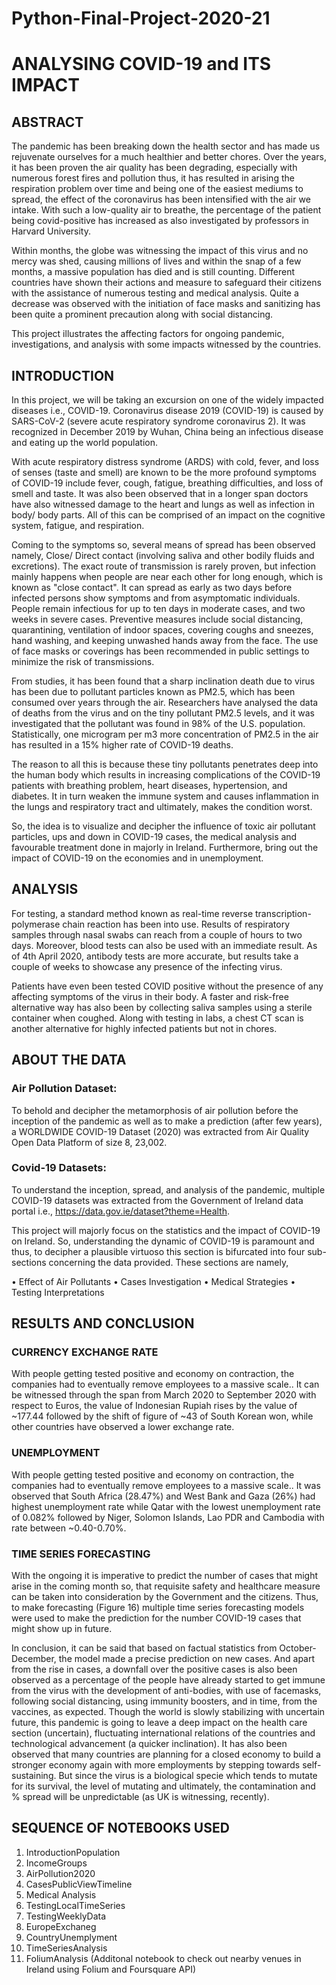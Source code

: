 # Python-Final-Project-2020-21

# ANALYSING COVID-19 and ITS IMPACT 


## ABSTRACT

The pandemic has been breaking down the health sector and has made us rejuvenate ourselves for a much healthier and better chores. Over the years, it has been proven the air quality has been degrading, especially with numerous forest fires and pollution thus, it has resulted in arising the respiration problem over time and being one of the easiest mediums to spread, the effect of the coronavirus has been intensified with the air we intake. With such a low-quality air to breathe, the percentage of the patient being covid-positive has increased as also investigated by professors in Harvard University.

Within months, the globe was witnessing the impact of this virus and no mercy was shed, causing millions of lives and within the snap of a few months, a massive population has died and is still counting. Different countries have shown their actions and measure to safeguard their citizens with the assistance of numerous testing and medical analysis. Quite a decrease was observed with the initiation of face masks and sanitizing has been quite a prominent precaution along with social distancing. 

This project illustrates the affecting factors for ongoing pandemic, investigations, and analysis with some impacts witnessed by the countries.   


## INTRODUCTION

In this project, we will be taking an excursion on one of the widely impacted diseases i.e., COVID-19. Coronavirus disease 2019 (COVID-19) is caused by SARS-CoV-2 (severe acute respiratory syndrome coronavirus 2). It was recognized in December 2019 by Wuhan, China being an infectious disease and eating up the world population.

With acute respiratory distress syndrome (ARDS) with cold, fever, and loss of senses (taste and smell) are known to be the more profound symptoms of COVID-19 include fever, cough, fatigue, breathing difficulties, and loss of smell and taste. It was also been observed that in a longer span doctors have also witnessed damage to the heart and lungs as well as infection in body/ body parts. All of this can be comprised of an impact on the cognitive system, fatigue, and respiration.
 
Coming to the symptoms so, several means of spread has been observed namely, Close/ Direct contact (involving saliva and other bodily fluids and excretions). The exact route of transmission is rarely proven, but infection mainly happens when people are near each other for long enough, which is known as "close contact". It can spread as early as two days before infected persons show symptoms and from asymptomatic individuals. People remain infectious for up to ten days in moderate cases, and two weeks in severe cases. Preventive measures include social distancing, quarantining, ventilation of indoor spaces, covering coughs and sneezes, hand washing, and keeping unwashed hands away from the face. The use of face masks or coverings has been recommended in public settings to minimize the risk of transmissions.
 
From studies, it has been found that a sharp inclination death due to virus has been due to pollutant particles known as PM2.5, which has been consumed over years through the air. Researchers have analysed the data of deaths from the virus and on the tiny pollutant PM2.5 levels, and it was investigated that the pollutant was found in 98% of the U.S. population. Statistically, one microgram per m3 more concentration of PM2.5 in the air has resulted in a 15% higher rate of COVID-19 deaths.

The reason to all this is because these tiny pollutants penetrates deep into the human body which results in increasing complications of the COVID-19 patients with breathing problem, heart diseases, hypertension, and diabetes. It in turn weaken the immune system and causes inflammation in the lungs and respiratory tract and ultimately, makes the condition worst. 

So, the idea is to visualize and decipher the influence of toxic air pollutant particles, ups and down in COVID-19 cases, the medical analysis and favourable treatment done in majorly in Ireland. Furthermore, bring out the impact of COVID-19 on the economies and in unemployment.  


## ANALYSIS

For testing, a standard method known as real-time reverse transcription-polymerase chain reaction has been into use. Results of respiratory samples through nasal swabs can reach from a couple of hours to two days. Moreover, blood tests can also be used with an immediate result. As of 4th April 2020, antibody tests are more accurate, but results take a couple of weeks to showcase any presence of the infecting virus. 
 
Patients have even been tested COVID positive without the presence of any affecting symptoms of the virus in their body. A faster and risk-free alternative way has also been by collecting saliva samples using a sterile container when coughed. Along with testing in labs, a chest CT scan is another alternative for highly infected patients but not in chores.


## ABOUT THE DATA

### Air Pollution Dataset:
To behold and decipher the metamorphosis of air pollution before the inception of the pandemic as well as to make a prediction (after few years), a WORLDWIDE COVID-19 Dataset (2020) was extracted from Air Quality Open Data Platform of size 8, 23,002.

### Covid-19 Datasets:
To understand the inception, spread, and analysis of the pandemic, multiple COVID-19 datasets was extracted from the Government of Ireland data portal i.e., https://data.gov.ie/dataset?theme=Health.
               
                  
This project will majorly focus on the statistics and the impact of COVID-19 on Ireland. So, understanding the dynamic of COVID-19 is paramount and thus, to decipher a plausible virtuoso this section is bifurcated into four sub-sections concerning the data provided. These sections are namely, 

•	Effect of Air Pollutants
•	Cases Investigation
•	Medical Strategies 
•	Testing Interpretations


## RESULTS AND CONCLUSION

### CURRENCY EXCHANGE RATE
With people getting tested positive and economy on contraction, the companies had to eventually remove employees to a massive scale.. It can be witnessed through the span from March 2020 to September 2020 with respect to Euros, the value of Indonesian Rupiah rises by the value of ~177.44 followed by the shift of figure of ~43 of South Korean won, while other countries have observed a lower exchange rate.

### UNEMPLOYMENT
With people getting tested positive and economy on contraction, the companies had to eventually remove employees to a massive scale.. It was observed that South Africa (28.47%) and West Bank and Gaza (26%) had highest unemployment rate while Qatar with the lowest unemployment rate of 0.082% followed by Niger, Solomon Islands, Lao PDR and Cambodia with rate between ~0.40-0.70%.

### TIME SERIES FORECASTING 
With the ongoing it is imperative to predict the number of cases that might arise in the coming month so, that requisite safety and healthcare measure can be taken into consideration by the Government and the citizens. Thus, to make forecasting (Figure 16) multiple time series forecasting models were used to make the prediction for the number COVID-19 cases that might show up in future.


In conclusion, it can be said that based on factual statistics from October-December, the model made a precise prediction on new cases. And apart from the rise in cases, a downfall over the positive cases is also been observed as a percentage of the people have already started to get immune from the virus with the development of anti-bodies, with use of facemasks, following social distancing, using immunity boosters, and in time, from the vaccines, as expected. 
Though the world is slowly stabilizing with uncertain future, this pandemic is going to leave a deep impact on the health care section (uncertain), fluctuating international relations of the countries and technological advancement (a quicker inclination). It has also been observed that many countries are planning for a closed economy to build a stronger economy again with more employments by stepping towards self-sustaining. But since the virus is a biological specie which tends to mutate for its survival, the level of mutating and ultimately, the contamination and % spread will be unpredictable (as UK is witnessing, recently).


## SEQUENCE OF NOTEBOOKS USED

1. IntroductionPopulation
2. IncomeGroups
3. AirPollution2020
4. CasesPublicViewTimeline
5. Medical Analysis
6. TestingLocalTimeSeries
7. TestingWeeklyData
8. EuropeExchaneg
9. CountryUnemplyment
10. TimeSeriesAnalysis
11. FoliumAnalysis (Additonal notebook to check out nearby venues in Ireland using Folium and Foursquare API)

